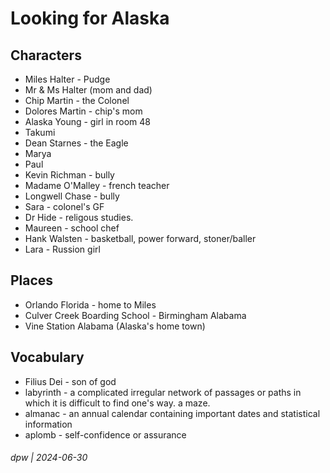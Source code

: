 # Looking for Alaska

## Characters

* Miles Halter - Pudge
* Mr & Ms Halter (mom and dad)
* Chip Martin - the Colonel
* Dolores Martin - chip's mom
* Alaska Young - girl in room 48
* Takumi
* Dean Starnes - the Eagle
* Marya
* Paul
* Kevin Richman - bully
* Madame O'Malley - french teacher
* Longwell Chase - bully
* Sara - colonel's GF
* Dr Hide - religous studies.
* Maureen - school chef
* Hank Walsten - basketball, power forward, stoner/baller
* Lara - Russion girl

## Places

* Orlando Florida - home to Miles
* Culver Creek Boarding School - Birmingham Alabama
* Vine Station Alabama (Alaska's home town)

## Vocabulary

* Filius Dei - son of god
* labyrinth - a complicated irregular network of passages or paths in which it is difficult to find one's way.  a maze.
* almanac - an annual calendar containing important dates and statistical information
* aplomb - self-confidence or assurance


###### dpw | 2024-06-30
